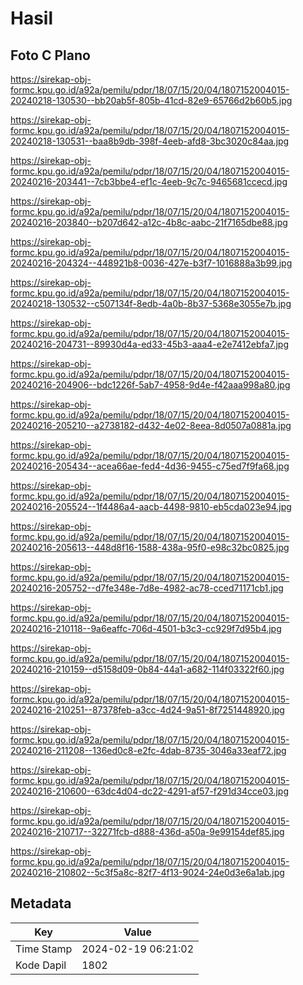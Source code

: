 # Hasil

## Foto C Plano

https://sirekap-obj-formc.kpu.go.id/a92a/pemilu/pdpr/18/07/15/20/04/1807152004015-20240218-130530--bb20ab5f-805b-41cd-82e9-65766d2b60b5.jpg

https://sirekap-obj-formc.kpu.go.id/a92a/pemilu/pdpr/18/07/15/20/04/1807152004015-20240218-130531--baa8b9db-398f-4eeb-afd8-3bc3020c84aa.jpg

https://sirekap-obj-formc.kpu.go.id/a92a/pemilu/pdpr/18/07/15/20/04/1807152004015-20240216-203441--7cb3bbe4-ef1c-4eeb-9c7c-9465681ccecd.jpg

https://sirekap-obj-formc.kpu.go.id/a92a/pemilu/pdpr/18/07/15/20/04/1807152004015-20240216-203840--b207d642-a12c-4b8c-aabc-21f7165dbe88.jpg

https://sirekap-obj-formc.kpu.go.id/a92a/pemilu/pdpr/18/07/15/20/04/1807152004015-20240216-204324--448921b8-0036-427e-b3f7-1016888a3b99.jpg

https://sirekap-obj-formc.kpu.go.id/a92a/pemilu/pdpr/18/07/15/20/04/1807152004015-20240218-130532--c507134f-8edb-4a0b-8b37-5368e3055e7b.jpg

https://sirekap-obj-formc.kpu.go.id/a92a/pemilu/pdpr/18/07/15/20/04/1807152004015-20240216-204731--89930d4a-ed33-45b3-aaa4-e2e7412ebfa7.jpg

https://sirekap-obj-formc.kpu.go.id/a92a/pemilu/pdpr/18/07/15/20/04/1807152004015-20240216-204906--bdc1226f-5ab7-4958-9d4e-f42aaa998a80.jpg

https://sirekap-obj-formc.kpu.go.id/a92a/pemilu/pdpr/18/07/15/20/04/1807152004015-20240216-205210--a2738182-d432-4e02-8eea-8d0507a0881a.jpg

https://sirekap-obj-formc.kpu.go.id/a92a/pemilu/pdpr/18/07/15/20/04/1807152004015-20240216-205434--acea66ae-fed4-4d36-9455-c75ed7f9fa68.jpg

https://sirekap-obj-formc.kpu.go.id/a92a/pemilu/pdpr/18/07/15/20/04/1807152004015-20240216-205524--1f4486a4-aacb-4498-9810-eb5cda023e94.jpg

https://sirekap-obj-formc.kpu.go.id/a92a/pemilu/pdpr/18/07/15/20/04/1807152004015-20240216-205613--448d8f16-1588-438a-95f0-e98c32bc0825.jpg

https://sirekap-obj-formc.kpu.go.id/a92a/pemilu/pdpr/18/07/15/20/04/1807152004015-20240216-205752--d7fe348e-7d8e-4982-ac78-cced71171cb1.jpg

https://sirekap-obj-formc.kpu.go.id/a92a/pemilu/pdpr/18/07/15/20/04/1807152004015-20240216-210118--9a6eaffc-706d-4501-b3c3-cc929f7d95b4.jpg

https://sirekap-obj-formc.kpu.go.id/a92a/pemilu/pdpr/18/07/15/20/04/1807152004015-20240216-210159--d5158d09-0b84-44a1-a682-114f03322f60.jpg

https://sirekap-obj-formc.kpu.go.id/a92a/pemilu/pdpr/18/07/15/20/04/1807152004015-20240216-210251--87378feb-a3cc-4d24-9a51-8f7251448920.jpg

https://sirekap-obj-formc.kpu.go.id/a92a/pemilu/pdpr/18/07/15/20/04/1807152004015-20240216-211208--136ed0c8-e2fc-4dab-8735-3046a33eaf72.jpg

https://sirekap-obj-formc.kpu.go.id/a92a/pemilu/pdpr/18/07/15/20/04/1807152004015-20240216-210600--63dc4d04-dc22-4291-af57-f291d34cce03.jpg

https://sirekap-obj-formc.kpu.go.id/a92a/pemilu/pdpr/18/07/15/20/04/1807152004015-20240216-210717--32271fcb-d888-436d-a50a-9e99154def85.jpg

https://sirekap-obj-formc.kpu.go.id/a92a/pemilu/pdpr/18/07/15/20/04/1807152004015-20240216-210802--5c3f5a8c-82f7-4f13-9024-24e0d3e6a1ab.jpg


## Metadata

| Key        | Value               |
| ---------- | ------------------- |
| Time Stamp | 2024-02-19 06:21:02 |
| Kode Dapil | 1802                |



